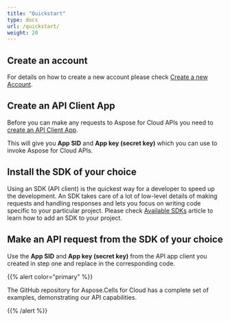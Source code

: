 ```yaml
---
title: "Quickstart"
type: docs
url: /quickstart/
weight: 20
---
```


## **Create an account**
For details on how to create a new account please check [Create a new Account](https://docs.aspose.cloud/total/creating-and-managing-account/).
## **Create an API Client App**
Before you can make any requests to Aspose for Cloud APIs you need to [create an API Client App](https://docs.aspose.cloud/total/create-new-app-and-get-app-key-and-sid/).

This will give you **App SID** and **App key (secret key)** which you can use to invoke Aspose for Cloud APIs.
## **Install the SDK of your choice**
Using an SDK (API client) is the quickest way for a developer to speed up the development. An SDK takes care of a lot of low-level details of making requests and handling responses and lets you focus on writing code specific to your particular project. Please check [Available SDKs](/cells/available-sdks/) article to learn how to add an SDK to your project.
## **Make an API request from the SDK of your choice**
Use the **App SID** and **App key (secret key)** from the API app client you created in step one and replace in the corresponding code.

{{% alert color="primary" %}} 

The GitHub repository for Aspose.Cells for Cloud has a complete set of examples, demonstrating our API capabilities.

{{% /alert %}} 




